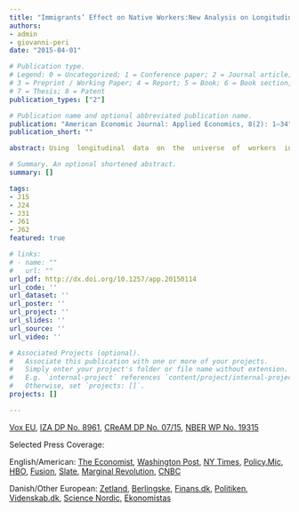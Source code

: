 ```yaml
---
title: "Immigrants’ Effect on Native Workers:New Analysis on Longitudinal Data"
authors:
- admin
- giovanni-peri
date: "2015-04-01"

# Publication type.
# Legend: 0 = Uncategorized; 1 = Conference paper; 2 = Journal article;
# 3 = Preprint / Working Paper; 4 = Report; 5 = Book; 6 = Book section;
# 7 = Thesis; 8 = Patent
publication_types: ["2"]

# Publication name and optional abbreviated publication name.
publication: "American Economic Journal: Applied Economics, 8(2): 1–34"
publication_short: ""

abstract: Using  longitudinal  data  on  the  universe  of  workers  in  Denmark  during the period 1991–2008, we track the labor market outcomes of low-skilled natives in response to an exogenous inflow of  low-skilled immigrants. We innovate on previous identification strategies by con-sidering  immigrants  distributed  across  municipalities  by  a  refugee  dispersal  policy  in  place  between  1986  and  1998.  We  find  that  an  increase  in  the  supply  of  refugee-country  immigrants  pushed  less  educated  native  workers  (especially  the  young  and  low-tenured  ones) to pursue less manual-intensive occupations. As a result immi-gration had positive effects on native unskilled wages, employment, and occupational mobility.

# Summary. An optional shortened abstract.
summary: []

tags:
- J15
- J24
- J31
- J61
- J62
featured: true

# links:
# - name: ""
#   url: ""
url_pdf: http://dx.doi.org/10.1257/app.20150114
url_code: ''
url_dataset: ''
url_poster: ''
url_project: ''
url_slides: ''
url_source: ''
url_video: ''

# Associated Projects (optional).
#   Associate this publication with one or more of your projects.
#   Simply enter your project's folder or file name without extension.
#   E.g. `internal-project` references `content/project/internal-project/index.md`.
#   Otherwise, set `projects: []`.
projects: []

---
```

[Vox EU](https://voxeu.org/article/how-immigrants-and-job-mobility-help-low-skilled-workers), [IZA DP No. 8961](http://ftp.iza.org/dp8961.pdf), [	CReAM DP No. 07/15](https://www.cream-migration.org/publ_uploads/CDP_07_15.pdf), [NBER WP No. 19315](https://www.nber.org/papers/w19315)

Selected Press Coverage: 

English/American: [The Economist](https://www.economist.com/finance-and-economics/2016/01/23/for-good-or-ill), [Washington Post](https://www.washingtonpost.com/gdpr-consent/?next_url=https%3a%2f%2fwww.washingtonpost.com%2fnews%2fwonkblog%2fwp%2f2015%2f09%2f10%2fthe-big-myth-about-refugees%2f), [NY Times](https://www.nytimes.com/2015/09/19/opinion/europe-should-see-refugees-as-a-boon-not-a-burden.html?_r=0), [Policy.Mic](https://www.mic.com/articles/125020/what-would-happen-if-the-us-followed-germany-s-lead-and-accepted-thousands-more-refugees), [HBO](https://www.youtube.com/watch?v=umqvYhb3wf4&feature=youtu.be&t=11m6s), [Fusion](https://fusion.tv/video/205631/open-borders-immigration-america-with-jorge-ramos/), [Slate](https://slate.com/gdpr?redirect_uri=%2Fblogs%2Fmoneybox%2F2013%2F08%2F29%2Fimmigration_and_wages_in_denmark.html%3Fvia%3Dgdpr-consent&redirect_host=http%3A%2F%2Fwww.slate.com), [Marginal Revolution](https://marginalrevolution.com/marginalrevolution/2013/08/immigration-and-wages.html), [CNBC](https://www.cnbc.com/id/100999863?__source=yahoo%7Cfinance%7Cheadline%7Cheadline%7Cstory&par=yahoo&doc=100999863%7CImmigration%20&%20wages:%20Misl)

Danish/Other European: [Zetland](https://www.zetland.dk/historie/soBZWGL0-mOzRG1Gw-86c7c), [Berlingske](https://www.berlingske.dk/samfund/flygtninge-kan-skaffe-danskere-nye-job-med-hoejere-loen-0), [Finans.dk](https://finans.dk/protected/finans/okonomi/ECE8469713/danske-kvinder-kan-laere-fremtidens-flygtninge-vejen-ind-paa-arbejdsmarkedet/?ctxref=ext), [Politiken](https://politiken.dk/oekonomi/arbejdsmarked/art5481643/Dansk-analyse-v%C3%A6kker-opsigt-i-USA-Indvandring-har-gavnet-kortuddannede), [Videnskab.dk](https://videnskab.dk/kultur-samfund/indvandringen-har-givet-danskere-bedre-jobs-og-hojere-lon), [Science Nordic](https://sciencenordic.com/denmark-economics-immigration/immigrants-have-a-positive-effect-on-native-workers/1392530), [Ekonomistas](https://ekonomistas.se/2015/08/20/okad-specialisering-med-okad-invandring/)

